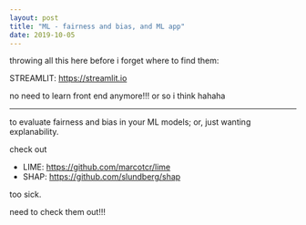 ```yaml
---
layout: post
title: "ML - fairness and bias, and ML app"
date: 2019-10-05
---
```


throwing all this here before i forget where to find them:

STREAMLIT: https://streamlit.io

no need to learn front end anymore!!! or so i think hahaha

---

to evaluate fairness and bias in your ML models; or, just wanting explanability.

check out 

- LIME: https://github.com/marcotcr/lime
- SHAP: https://github.com/slundberg/shap

too sick.

need to check them out!!!